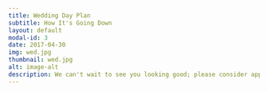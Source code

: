 ```yaml
---
title: Wedding Day Plan
subtitle: How It's Going Down
layout: default
modal-id: 3
date: 2017-04-30
img: wed.jpg
thumbnail: wed.jpg
alt: image-alt
description: We can't wait to see you looking good; please consider appropriate footwear for an outdoor wedding. <br><br>Our wedding will be a fairly traditional Jewish wedding, so it'll be short, sweet, and occasionally incomprehensible if you don't speak Hebrew. But don't worry! We'll be providing plenty of info here and in your programs day-of, so you'll always know what's going on and how you can join in the fun!<br><br>The wedding ceremony will begin at 4:30.<br><br>Hotel check-in at The Hampton Inn is 3:00 pm and they will not allow early check-in. We will be running a shuttle between The Hampton Inn and Wollam Gardens, or you can drive directly if you prefer.
---
```

